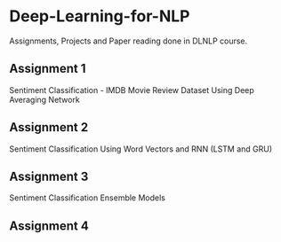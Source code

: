 # Deep-Learning-for-NLP
Assignments, Projects and Paper reading done in DLNLP course.

## Assignment 1 
Sentiment Classification - IMDB Movie Review Dataset
Using Deep Averaging Network

## Assignment 2 
Sentiment Classification
Using Word Vectors and RNN (LSTM and GRU)

## Assignment 3
Sentiment Classification
Ensemble Models

## Assignment 4
